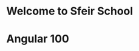 <!-- .slide: class="first-slide" sfeir-level="1" sfeir-techno="Angular" -->
# **Welcome to Sfeir School**
# **Angular 100**
